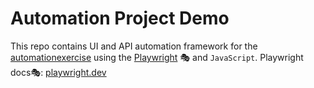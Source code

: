 # Automation Project Demo
This repo contains UI and API automation framework for the [automationexercise](https://www.automationexercise.com/) using the [Playwright](https://playwright.dev/) 🎭 and `JavaScript`. 
Playwright docs🎭: [playwright.dev](https://playwright.dev/)
